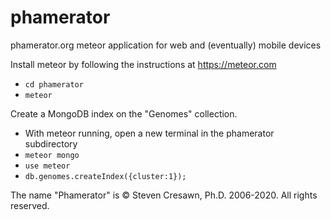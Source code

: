 # phamerator

phamerator.org meteor application for web and (eventually) mobile devices

Install meteor by following the instructions at https://meteor.com
* `cd phamerator`
* `meteor`

Create a MongoDB index on the "Genomes" collection.
* With meteor running, open a new terminal in the phamerator subdirectory
* `meteor mongo`
* `use meteor`
* `db.genomes.createIndex({cluster:1});`

The name "Phamerator" is &copy; Steven Cresawn, Ph.D. 2006-2020. All rights reserved.
